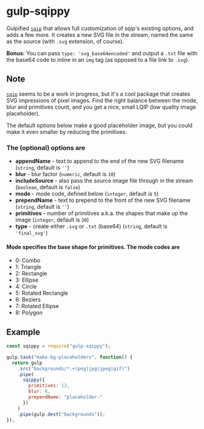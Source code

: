 # gulp-sqippy

Gulpified [`sqip`](https://www.npmjs.com/package/sqip) that allows full customization of sqip's existing options, and adds a few more. It creates a new SVG file in the stream, named the same as the source (with `.svg` extension, of course).

**Bonus:** You can pass `type: 'svg_base64encoded'` and output a `.txt` file with the base64 code to inline in an `img` tag (as opposed to a file link to `.svg`).

## Note

[`sqip`](https://www.npmjs.com/package/sqip) seems to be a work in progress, but it's a cool package that creates SVG impressions of pixel images. Find the right balance between the mode, blur and primitives count, and you get a nice, small LQIP (low quality image placeholder).

The default options below make a good placeholder image, but you could make it even smaller by reducing the primitives.

### The (optional) options are

- **appendName** - text to append to the end of the new SVG filename (`string`, default is `''`)
- **blur** - blur factor (`numeric`, default is `10`)
- **includeSource** - also pass the source image file through in the stream (`boolean`, default is `false`)
- **mode** - mode code, defined below (`integer`, default is `5`)
- **prependName** - text to prepend to the front of the new SVG filename (`string`, default is `''`)
- **primitives** - number of primitives a.k.a. the shapes that make up the image (`integer`, default is `20`)
- **type** - create either `.svg` or `.txt` (base64) (`string`, default is `'final_svg'`)

#### Mode specifies the base shape for primitives. The mode codes are

- 0: Combo
- 1: Triangle
- 2: Rectangle
- 3: Ellipse
- 4: Circle
- 5: Rotated Rectangle
- 6: Beziers
- 7: Rotated Ellipse
- 8: Polygon

## Example

```js
const sqippy = require("gulp-sqippy");

gulp.task("make-bg-placeholders", function() {
  return gulp
    .src("backgrounds/*.+(png|jpg|jpeg|gif)")
    .pipe(
      sqippy({
        primitives: 12,
        blur: 6,
        prependName: "placeholder-"
      })
    )
    .pipe(gulp.dest("backgrounds"));
});
```
